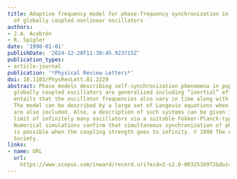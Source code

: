 ```yaml
---
title: Adaptive frequency model for phase-frequency synchronization in large populations
  of globally coupled nonlinear oscillators
authors:
- J.A. Acebrón
- R. Spigler
date: '1998-01-01'
publishDate: '2024-12-20T11:30:45.923715Z'
publication_types:
- article-journal
publication: '*Physical Review Letters*'
doi: 10.1103/PhysRevLett.81.2229
abstract: Phase models describing self-synchronization phenomena in populations of
  globally coupled oscillators are generalized including “inertial” effects. This
  entails that the oscillator frequencies also vary in time along with their phases.
  The model can be described by a large set of Langevin equations when noise effects
  are also included. Also, a description of such systems can be given in the thermodynamic
  limit of infinitely many oscillators via a suitable Fokker-Planck-type equation.
  Numerical simulations confirm that simultaneous synchronization of phases and frequencies
  is possible when the coupling strength goes to infinity. © 1998 The American Physical
  Society.
links:
- name: URL
  url: 
    https://www.scopus.com/inward/record.uri?eid=2-s2.0-0032516972&doi=10.1103%2fPhysRevLett.81.2229&partnerID=40&md5=00451468b6f189693601573d3e16f45e
---
```

